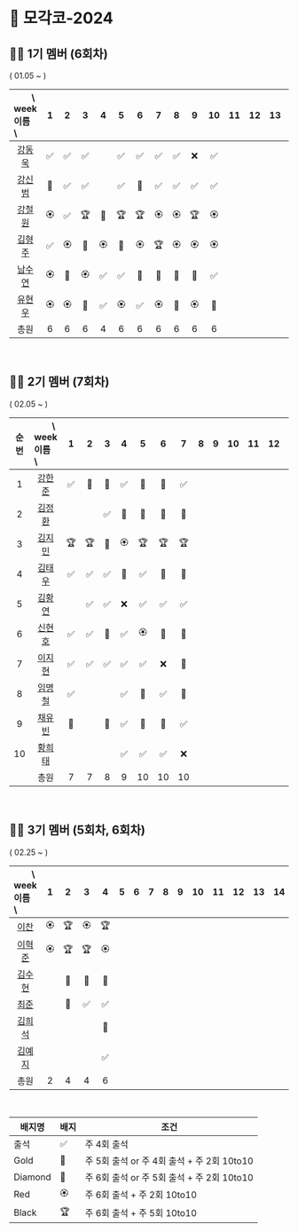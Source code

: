# 🎾 모각코-2024



## 🙋‍♂️ 1기 멤버 (6회차)

( 01.05 ~ )


| 　　\　week<br>이름　\  |1 | 2|3|4| 5|6 |7|8|9 |10| 11| 12|13|14|15|
| :- | :-: | :-: | :-:| :-:| :-:| :-: | :-: | :-: |  :-:|:-:|:-:|:-:|:-:|:-:|:-:|
| <center>[강동욱](https://github.com/woogie0303)</center>  |✅|✅|✅|  |✅|✅|✅|✅|❌|✅|
| <center>[강신범](https://github.com/kangsinbeom)</center> |🏅|✅|✅|  |✅|🏅|✅|✅|✅|✅|
| <center>[강철원](https://github.com/Ryan-dia)</center>    |🏵️|✅|🏆|👑|🏆|🏆|🏵️|🏵️|🏆|🏵️|
| <center>[김형주](https://github.com/)</center>            |✅|🏵️|💎|🏵️|💎|🏵️|🏆|🏵️|🏵️|🏵️|      
| <center>[남수연](https://github.com/namtndus)</center>    |🏵️|🏅|🏵️|✅|✅|🏅|🏅|🏅|💎|✅| 
| <center>[유현우](https://github.com/uhanuu)</center>      |🏵️|🏵️|💎|✅|🏵️|✅|🏵️|🏅|🏵️|🏅|
|     <center>총원</center> |                                6|6|6  |4|6| 6|6| 6| 6|6 |                   

<br>

## 🙋‍♂️ 2기 멤버 (7회차)

( 02.05 ~ )

|순번| 　　\　week<br>이름　\  |1 | 2|3|4| 5|6 |7|8|9 |10| 11| 12|13|14|15|
|:-:| :- | :-: | :-: | :-:| :-:| :-:| :-: | :-: | :-: |  :-:|:-:|:-:|:-:|:-:|:-:|:-:|
|1| <center>[강한준](https://github.com/)</center>   |✅ |🏅|🏅|✅|🏅|🏅|✅|
|2| <center>[김정환](https://github.com/)</center>   |  |  |✅|🏅|🏅|🏅|🏅|
|3| <center>[김지민](https://github.com/)</center>   |🏆 |🏆|🏅|🏵️|🏆|🏆|🏆|
|4| <center>[김태우](https://github.com/)</center>   |✅ |✅|✅|🏅|✅|💎|🏅|  
|5| <center>[김황연](https://github.com/)</center>   |   |✅|✅|❌|✅|✅|✅|
|6| <center>[신현호](https://github.com/)</center>   |✅ |✅|🏅|✅|🏵️|💎|🏅|    
|7| <center>[이지현](https://github.com/)</center>   |✅ |✅|✅|✅|✅|❌|🏅|    
|8| <center>[임명철](https://github.com/)</center>   |✅ | |  |✅|🏅|✅|🏅|  
|9| <center>[채유빈](https://github.com/)</center>   |🏅 | |🏅|✅|🏅|🏅|✅| 
|10| <center>[황희태](https://github.com/)</center>   | |  |  |✅|✅|✅|❌|
||     <center>총원</center>                          |7|7|8|9|10|10|10|  

<br>



## 🙋‍♂️ 3기 멤버 (5회차, 6회차)

( 02.25 ~ )

| 　　\　week<br>이름　\  |1 | 2|3|4| 5|6 |7|8|9 |10| 11| 12|13|14|15|
| :- | :-: | :-: | :-:| :-:| :-:| :-: | :-: | :-: |  :-:|:-:|:-:|:-:|:-:|:-:|:-:|
| <center>[이찬](https://github.com/)</center>    |🏵️|🏆|🏵️|🏆|
| <center>[이혁준](https://github.com/)</center>   |🏵️|🏆|🏆|🏵️|
| <center>[김수현](https://github.com/)</center>   |  |🏅|🏅|🏅|
| <center>[최준](https://github.com/)</center>     |  |🏅|✅|✅|
| <center>[김희석](https://github.com/)</center>     |  | | |🏅|
| <center>[김예지](https://github.com/)</center>     |  | | |✅|
|     <center>총원</center>                        |2|4|4| 6|   

<br>


|배지명|배지|조건|
| --- | ---| ---|
|출석 |✅ | 주 4회 출석 |
|Gold |🏅 | 주 5회 출석 or 주 4회 출석 + 주 2회 10to10|
|Diamond|💎| 주 6회 출석 or 주 5회 출석 + 주 2회 10to10 |
|Red |🏵️| 주 6회 출석 + 주 2회 10to10 |
|Black |🏆 | 주 6회 출석 +  주 5회 10to10 |


